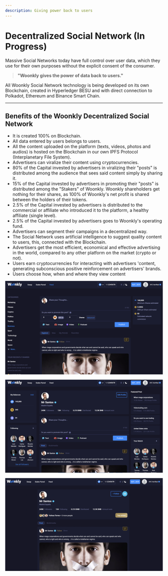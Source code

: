 ```yaml
---
description: Giving power back to users
---
```


# Decentralized Social Network \(In Progress\)

Massive Social Networks today have full control over user data, which they use for their own purposes without the explicit consent of the consumer.

> **"Woonkly gives the power of data back to users."**

  
All Woonkly Social Network technology is being developed on its own Blockchain, created in Hyperledger BESU and with direct connection to Polkadot, Ethereum and Binance Smart Chain.  
****

## **Benefits of the Woonkly Decentralized Social Network**

* It is created 100% on Blockchain.
* All data entered by users belongs to users.
* All the content uploaded on the platform \(texts, videos, photos and audios\) is hosted on the Blockchain in our own IPFS Protocol \(Interplanetary File System\).
* Advertisers can viralize their content using cryptocurrencies.
* 80% of the Capital invested by advertisers in viralizing their "posts" is distributed among the audience that sees said content simply by sharing it.
* 15% of the Capital invested by advertisers in promoting their "posts" is distributed among the "Stakers" of Woonkly. Woonkly shareholders get nothing for their shares, as 100% of Woonkly's net profit is shared between the holders of their tokens.
* 2.5% of the Capital invested by advertisers is distributed to the commercial or affiliate who introduced it to the platform, a healthy affiliate \(single level\).
* 2.5% of the Capital invested by advertisers goes to Woonkly's operating fund.
* Advertisers can segment their campaigns in a decentralized way.
* The Social Network uses artificial intelligence to suggest quality content to users, this, connected with the Blockchain.
* Advertisers get the most efficient, economical and effective advertising in the world, compared to any other platform on the market \(crypto or not\).
* Users earn cryptocurrencies for interacting with advertisers 'content, generating subconscious positive reinforcement on advertisers' brands.
* Users choose how, when and where they view content

![Vision of the Cover of the Woonkly Decentralized Social Network](../.gitbook/assets/image%20%2872%29.png)

![Vision of the profile of a user or company of the Woonkly Social Network](../.gitbook/assets/image%20%2830%29.png)

![Vision of the profile of a user or company of the Woonkly Social Network](../.gitbook/assets/captura-de-pantalla-2021-03-01-a-las-3.11.46.png)

